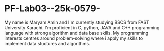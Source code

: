 # PF-Lab03--25k-0579-
My name is Maryam Amin and I'm currently studying BSCS from FAST University Karachi. I'm proficient in C, python, JAVA and C++ programming language with strong algorithm and data base skills. My programming interests centres around problem-solving where i apply my skills to implement data stuctures and algorithms.
